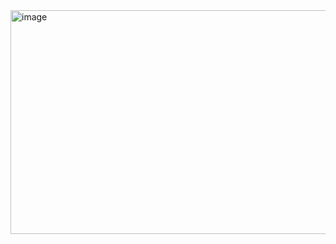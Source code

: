 <img width="637" height="358" alt="image" src="https://github.com/user-attachments/assets/d243ae69-d71b-4f66-9084-3f93604c29c4" />
